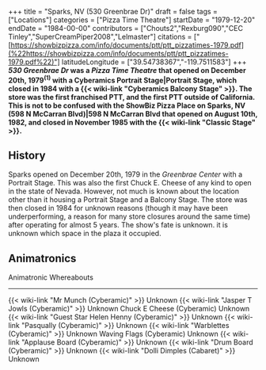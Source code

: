 +++
title = "Sparks, NV (530 Greenbrae Dr)"
draft = false
tags = ["Locations"]
categories = ["Pizza Time Theatre"]
startDate = "1979-12-20"
endDate = "1984-00-00"
contributors = ["Chouts2","Rexburg090","CEC Tinley","SuperCreamPiper2008","Lelmaster"]
citations = ["[https://showbizpizza.com/info/documents/ptt/ptt_pizzatimes-1979.pdf](%22https://showbizpizza.com/info/documents/ptt/ptt_pizzatimes-1979.pdf%22)"]
latitudeLongitude = ["39.54738367","-119.7511583"]
+++
***530 Greenbrae Dr* was a *Pizza Time Theatre* that opened on December 20th, 1979<sup>(1)</sup> with a Cyberamics Portrait Stage|Portrait Stage, which closed in 1984 with a {{< wiki-link "Cyberamics Balcony Stage" >}}.
The store was the first franchised PTT, and the first PTT outside of California.
This is not to be confused with the ShowBiz Pizza Place on Sparks, NV (598 N McCarran Blvd)|598 N McCarran Blvd that opened on August 10th, 1982, and closed in November 1985 with the {{< wiki-link "Classic Stage" >}}.**

## History

Sparks opened on December 20th, 1979 in the *Greenbrae Center* with a Portrait Stage.
This was also the first Chuck E. Cheese of any kind to open in the state of Nevada.
However, not much is known about the location other than it housing a Portrait Stage and a Balcony Stage.
The store was then closed in 1984 for unknown reasons (though it may have been underperforming, a reason for many store closures around the same time) after operating for almost 5 years. The show's fate is unknown.
it is unknown which space in the plaza it occupied.

## Animatronics

  Animatronic                                                  Whereabouts
  ------------------------------------------------------------ -------------
  {{< wiki-link "Mr Munch (Cyberamic)" >}}                 Unknown
  {{< wiki-link "Jasper T Jowls (Cyberamic)" >}}           Unknown
  Chuck E Cheese (Cyberamic)                                   Unknown
  {{< wiki-link "Guest Star Helen Henny (Cyberamic)" >}}   Unknown
  {{< wiki-link "Pasqually (Cyberamic)" >}}                Unknown
  {{< wiki-link "Warblettes (Cyberamic)" >}}               Unknown
  Waving Flags (Cyberamic)                                     Unknown
  {{< wiki-link "Applause Board (Cyberamic)" >}}           Unknown
  {{< wiki-link "Drum Board (Cyberamic)" >}}               Unknown
  {{< wiki-link "Dolli Dimples (Cabaret)" >}}              Unknown
